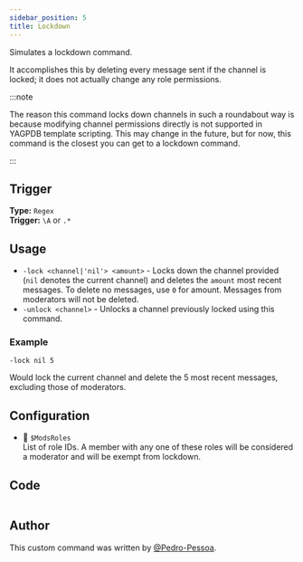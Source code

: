 ```yaml
---
sidebar_position: 5
title: Lockdown
---
```


Simulates a lockdown command.

It accomplishes this by deleting every message sent if the channel is locked; it does not actually change any role permissions.

:::note

The reason this command locks down channels in such a roundabout way is because modifying channel permissions directly is not supported in YAGPDB template scripting.
This may change in the future, but for now, this command is the closest you can get to a lockdown command.

:::

## Trigger

**Type:** `Regex`<br />
**Trigger:** `\A` or `.*`

## Usage

- `-lock <channel|'nil'> <amount>` - Locks down the channel provided (`nil` denotes the current channel) and deletes the `amount` most recent messages. To delete no messages, use `0` for amount. Messages from moderators will not be deleted.
- `-unlock <channel>` - Unlocks a channel previously locked using this command.

### Example

```
-lock nil 5
```

Would lock the current channel and delete the 5 most recent messages, excluding those of moderators.

## Configuration

- 📌 `$ModsRoles`<br />
  List of role IDs. A member with any one of these roles will be considered a moderator and will be exempt from lockdown.

## Code

```go file=../../../src/moderation/lockdown.go.tmpl

```

## Author

This custom command was written by [@Pedro-Pessoa](https://github.com/Pedro-Pessoa).
